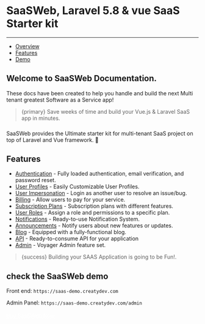# SaaSWeb, Laravel 5.8 & vue SaaS Starter kit

---

- [Overview](#section-1)
- [Features](#section-2)
- [Demo](#section-3)

<a name="section-1"></a>

## Welcome to SaaSWeb Documentation.

These docs have been created to help you handle and build the next Multi tenant greatest Software as a Service app!

> {primary} Save weeks of time and build your Vue.js & Laravel SaaS app in minutes.

### 
SaaSWeb provides the Ultimate starter kit for multi-tenant SaaS project on top of Laravel and Vue framework. 🦊

<a name="section-2"></a>

## Features

* <a href="#">Authentication</a> - Fully loaded authentication, email verification, and password reset.
* <a href="#">User Profiles</a> - Easily Customizable User Profiles.
* <a href="#">User Impersonation</a> - Login as another user to resolve an issue/bug.
* <a href="#">Billing</a> - Allow users to pay for your service.
* <a href="#">Subscription Plans</a> - Subscription plans with different features.
* <a href="#">User Roles</a> - Assign a role and permissions to a specific plan.
* <a href="#">Notifications</a> - Ready-to-use Notification System.
* <a href="#">Announcements</a> - Notify users about new features or updates.
* <a href="#">Blog</a> - Equipped with a fully-functional blog.
* <a href="#">API</a> - Ready-to-consume API for your application
* <a href="#">Admin</a> - Voyager Admin feature set.

> {success} Building your SAAS Application is going to be Fun!.

<a name="section-3"></a>

## check the SaaSWeb demo

Front end: `https://saas-demo.creatydev.com`

Admin Panel: `https://saas-demo.creatydev.com/admin`
<br><br>
<larecipe-button type="info" radius="full">
<a href="http://example.com/" style="color:white" target="_blank">Buy SaaSWeb Now</a>
</larecipe-button>
